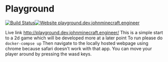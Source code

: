 # Playground 
[![Build Status](https://travis-ci.org/JohnminerIv/playground.svg?branch=production)](https://travis-ci.org/JohnminerIv/playground)[![Website playground.dev.johnminecraft.engineer](https://img.shields.io/website-up-down-green-red/http/playground.dev.johnminecraft.engineer.svg)](http://playground.dev.johnminecraft.engineer/)

Live link http://playground.dev.johnminecraft.engineer/
This is a simple start to a 2d game which will be developed more at a later point
To run please do `docker-compse up`
Then navigate to the locally hosted webpage using chrome because safari doesn't work with that app.
You can move your player around by pressing the wasd keys.
